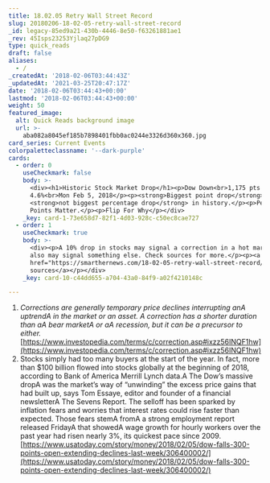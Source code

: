 ```yaml
---
title: 18.02.05 Retry Wall Street Record
slug: 20180206-18-02-05-retry-wall-street-record
_id: legacy-85ed9a21-430b-4446-8e50-f63261881ae1
_rev: 45Isps23253Yjlaq27pDG9
type: quick_reads
draft: false
aliases:
  - /
_createdAt: '2018-02-06T03:44:43Z'
_updatedAt: '2021-03-25T20:47:17Z'
date: '2018-02-06T03:44:43+00:00'
lastmod: '2018-02-06T03:44:43+00:00'
weight: 50
featured_image:
  alt: Quick Reads background image
  url: >-
    aba082a8045ef185b7898401fbb0ac0244e3326d360x360.jpg
card_series: Current Events
colorpaletteclassname: '--dark-purple'
cards:
  - order: 0
    useCheckmark: false
    body: >-
      <div><h1>Historic Stock Market Drop</h1><p>Dow Down<br>1,175 pts or
      4.6%<br>Mon Feb 5, 2018</p><p><strong>Biggest point drop</strong> ever…but
      <strong>not biggest percentage drop</strong> in history.</p><p>Percentage
      Points Matter.</p><p>Flip For Why</p></div>
    _key: card-1-73e658d7-82f1-4d03-928c-c50ec8cae727
  - order: 1
    useCheckmark: true
    body: >-
      <div><p>A 10% drop in stocks may signal a correction in a hot market. It
      also may signal something else. Check sources for more.</p><p><a
      href="https://smarthernews.com/18-02-05-retry-wall-street-record/">view
      sources</a></p></div>
    _key: card-10-c44dd655-a704-43a0-84f9-a02f4210148c

---
```

1. _Corrections are generally temporary price declines interrupting anA uptrendA in the market or an asset. A correction has a shorter duration than aA bear marketA or aA recession, but it can be a precursor to either._ [https://www.investopedia.com/terms/c/correction.asp#ixzz56INQF1hw](https://www.investopedia.com/terms/c/correction.asp#ixzz56INQF1hw)
2. Stocks simply had too many buyers at the start of the year. In fact, more than $100 billion flowed into stocks globally at the beginning of 2018, according to Bank of America Merrill Lynch data.A The Dow’s massive dropA was the market’s way of “unwinding” the excess price gains that had built up, says Tom Essaye, editor and founder of a financial newsletterA The Sevens Report. The selloff has been sparked by inflation fears and worries that interest rates could rise faster than expected. Those fears stemA fromA a strong employment report released FridayA that showedA wage growth for hourly workers over the past year had risen nearly 3%, its quickest pace since 2009.  
[https://www.usatoday.com/story/money/2018/02/05/dow-falls-300-points-open-extending-declines-last-week/306400002/](https://www.usatoday.com/story/money/2018/02/05/dow-falls-300-points-open-extending-declines-last-week/306400002/)